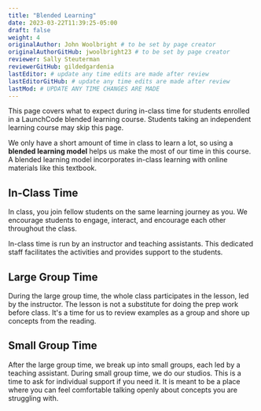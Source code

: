 ```yaml
---
title: "Blended Learning"
date: 2023-03-22T11:39:25-05:00
draft: false
weight: 4
originalAuthor: John Woolbright # to be set by page creator
originalAuthorGitHub: jwoolbright23 # to be set by page creator
reviewer: Sally Steuterman 
reviewerGitHub: gildedgardenia 
lastEditor: # update any time edits are made after review
lastEditorGitHub: # update any time edits are made after review
lastMod: # UPDATE ANY TIME CHANGES ARE MADE
---
```


This page covers what to expect during in-class time for students enrolled in a LaunchCode blended learning course. Students taking an independent learning course may skip this page.

We only have a short amount of time in class to learn a lot, so using a **blended learning model** helps us make the most of our time in this course. A blended learning model incorporates in-class learning with online materials like this textbook.

## In-Class Time

In class, you join fellow students on the same learning journey as you. We encourage students to engage, interact, and encourage each other throughout the class.

In-class time is run by an instructor and teaching assistants. This dedicated staff facilitates the activities and provides support to the students.

## Large Group Time

During the large group time, the whole class participates in the lesson, led by the instructor. The lesson is not a substitute for doing the prep work before class. It's a time for us to review examples as a group and shore up concepts from the reading.

## Small Group Time

After the large group time, we break up into small groups, each led by a teaching assistant. During small group time, we do our studios. This is a time to ask for individual support if you need it. It is meant to be a place where you can feel comfortable talking openly about concepts you are struggling with.
